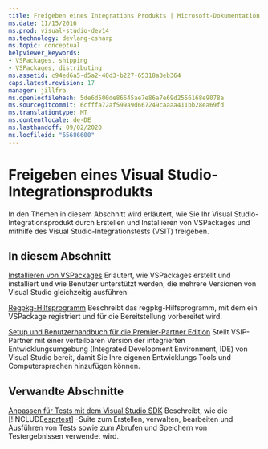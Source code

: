 ```yaml
---
title: Freigeben eines Integrations Produkts | Microsoft-Dokumentation
ms.date: 11/15/2016
ms.prod: visual-studio-dev14
ms.technology: devlang-csharp
ms.topic: conceptual
helpviewer_keywords:
- VSPackages, shipping
- VSPackages, distributing
ms.assetid: c94ed6a5-d5a2-40d3-b227-65318a3eb364
caps.latest.revision: 17
manager: jillfra
ms.openlocfilehash: 5de6d500de86645ae7e86a7e69d2556168e9078a
ms.sourcegitcommit: 6cfffa72af599a9d667249caaaa411bb28ea69fd
ms.translationtype: MT
ms.contentlocale: de-DE
ms.lasthandoff: 09/02/2020
ms.locfileid: "65686600"
---
```

# <a name="releasing-a-visual-studio-integration-product"></a>Freigeben eines Visual Studio-Integrationsprodukts
In den Themen in diesem Abschnitt wird erläutert, wie Sie Ihr Visual Studio-Integrationsprodukt durch Erstellen und Installieren von VSPackages und mithilfe des Visual Studio-Integrationstests (VSIT) freigeben.

## <a name="in-this-section"></a>In diesem Abschnitt
 [Installieren von VSPackages](../misc/installing-vspackages.md) Erläutert, wie VSPackages erstellt und installiert und wie Benutzer unterstützt werden, die mehrere Versionen von Visual Studio gleichzeitig ausführen.

 [Regpkg-Hilfsprogramm](../extensibility/internals/regpkg-utility.md) Beschreibt das regpkg-Hilfsprogramm, mit dem ein VSPackage registriert und für die Bereitstellung vorbereitet wird.

 [Setup und Benutzerhandbuch für die Premier-Partner Edition](https://msdn.microsoft.com/8ee4dad7-95d3-4f2d-a8d4-3ba9a80ecae2) Stellt VSIP-Partner mit einer verteilbaren Version der integrierten Entwicklungsumgebung (Integrated Development Environment, IDE) von Visual Studio bereit, damit Sie Ihre eigenen Entwicklungs Tools und Computersprachen hinzufügen können.

## <a name="related-sections"></a>Verwandte Abschnitte
 [Anpassen für Tests mit dem Visual Studio SDK](https://msdn.microsoft.com/9cf7a840-dd66-4b00-90f7-e00e40370a69) Beschreibt, wie die [!INCLUDE[esprtest](../includes/esprtest-md.md)] -Suite zum Erstellen, verwalten, bearbeiten und Ausführen von Tests sowie zum Abrufen und Speichern von Testergebnissen verwendet wird.